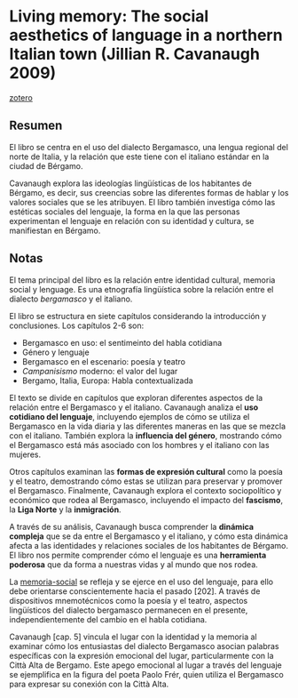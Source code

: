# Living memory: The social aesthetics of language in a northern Italian town (Jillian R. Cavanaugh 2009)

[zotero](zotero://select/items/@cavanaugh2009)

## Resumen

El libro se centra en el uso del dialecto Bergamasco, una lengua regional del norte de Italia, y la relación que este tiene con el italiano estándar en la ciudad de Bérgamo.

Cavanaugh explora las ideologías lingüísticas de los habitantes de Bérgamo, es decir, sus creencias sobre las diferentes formas de hablar y los valores sociales que se les atribuyen. El libro también investiga cómo las estéticas sociales del lenguaje, la forma en la que las personas experimentan el lenguaje en relación con su identidad y cultura, se manifiestan en Bérgamo.

## Notas

<!--Según el título, prefacio, epígrafe, solapa-->

El tema principal del libro es la relación entre identidad cultural, memoria social y lenguage. Es una etnografía lingüística sobre la relación entre el dialecto *bergamasco* y el italiano.

<!--Según la tabla de contenido, índices, apéndices-->

El libro se estructura en siete capítulos considerando la introducción y conclusiones. Los capítulos 2-6 son:

* Bergamasco en uso: el sentimeinto del habla cotidiana
* Género y lenguaje
* Bergamasco en el escenario: poesía y teatro
* *Campanisismo* moderno: el valor del lugar
* Bergamo, Italia, Europa: Habla contextualizada

El texto se divide en capítulos que exploran diferentes aspectos de la relación entre el Bergamasco y el italiano. Cavanaugh analiza el **uso cotidiano del lenguaje**, incluyendo ejemplos de cómo se utiliza el Bergamasco en la vida diaria y las diferentes maneras en las que se mezcla con el italiano. También explora la **influencia del género**, mostrando cómo el Bergamasco está más asociado con los hombres y el italiano con las mujeres.

Otros capítulos examinan las **formas de expresión cultural** como la poesía y el teatro, demostrando cómo estas se utilizan para preservar y promover el Bergamasco. Finalmente, Cavanaugh explora el contexto sociopolítico y económico que rodea al Bergamasco, incluyendo el impacto del **fascismo**, la **Liga Norte** y la **inmigración**.

A través de su análisis, Cavanaugh busca comprender la **dinámica compleja** que se da entre el Bergamasco y el italiano, y cómo esta dinámica afecta a las identidades y relaciones sociales de los habitantes de Bérgamo. El libro nos permite comprender cómo el lenguaje es una **herramienta poderosa** que da forma a nuestras vidas y al mundo que nos rodea.

La [memoria-social](memoria-social.md) se refleja y se ejerce en el uso del lenguaje, para ello debe orientarse conscientemente hacia el pasado [202]. A través de dispositivos mnemotécnicos como la poesía y el teatro, aspectos lingüísticos del dialecto bergamasco permanecen en el presente, independientemente del cambio en el habla cotidiana.

Cavanaugh [cap. 5] vincula el lugar con la identidad y la memoria al examinar cómo los entusiastas del dialecto Bergamasco asocian palabras específicas con la expresión emocional del lugar, particularmente con la Città Alta de Bergamo. Este apego emocional al lugar a través del lenguaje se ejemplifica en la figura del poeta Paolo Frér, quien utiliza el Bergamasco para expresar su conexión con la Città Alta.
